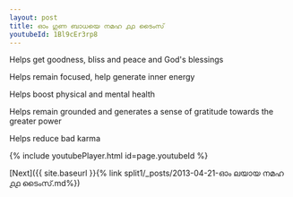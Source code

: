 ```yaml
---
layout: post
title: ഓം ഗുണ ബാധയെ നമഹ ൧൧ ടൈംസ്
youtubeId: 1Bl9cEr3rp8
---
```

 
 
Helps get goodness, bliss and peace and God's blessings
 
Helps remain focused, help generate inner energy 
 
Helps boost physical and mental health 
 
Helps remain grounded and generates a sense of gratitude towards the greater power 
 
Helps reduce bad karma
 
 
 
 


{% include youtubePlayer.html id=page.youtubeId %}
 
[Next]({{ site.baseurl }}{% link  split1/_posts/2013-04-21-ഓം ലയായ നമഹ ൧൧ ടൈംസ്.md%})
 
